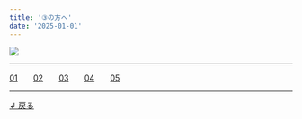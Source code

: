 ```yaml
---
title: '③の方へ'
date: '2025-01-01'
---
```

![](/images/03_.jpg)
***
[01](/posts/3-01)　　[02](/posts/3-02)　　[03](/posts/3-03)　　[04](/posts/3-04)　　[05](/posts/3-05)
***
[ ↲ 戻る ](https://01234567890.thebase.in/about)
